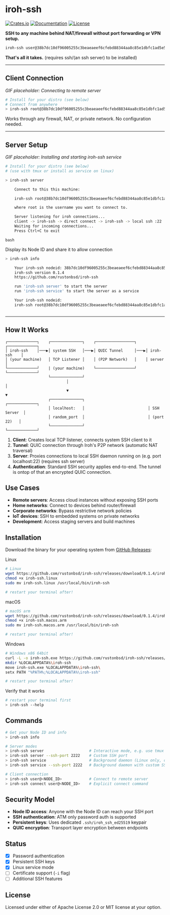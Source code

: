 # iroh-ssh

[![Crates.io](https://img.shields.io/crates/v/iroh-ssh.svg)](https://crates.io/crates/iroh-ssh)
[![Documentation](https://docs.rs/iroh-ssh/badge.svg)](https://docs.rs/iroh-ssh)
[![License](https://img.shields.io/badge/license-MIT%2FApache--2.0-blue.svg)](LICENSE)

**SSH to any machine behind NAT/firewall without port forwarding or VPN setup.**

```bash
iroh-ssh user@38b7dc10df96005255c3beaeaeef6cfebd88344aa8c85e1dbfc1ad5e50f372ac
```

**That's all it takes.** (requires ssh/(an ssh server) to be installed)

---
## Client Connection  

*GIF placeholder: Connecting to remote server*

```bash
# Install for your distro (see below)
# Connect from anywhere
> iroh-ssh root@38b7dc10df96005255c3beaeaeef6cfebd88344aa8c85e1dbfc1ad5e50f372ac
```

Works through any firewall, NAT, or private network. No configuration needed.

---

## Server Setup

*GIF placeholder: Installing and starting iroh-ssh service*

```bash
# Install for your distro (see below)
# (use with tmux or install as service on linux)

> iroh-ssh server

    Connect to this this machine:

    iroh-ssh root@38b7dc10df96005255c3beaeaeef6cfebd88344aa8c85e1dbfc1ad5e50f372ac

    where root is the username you want to connect to.

    Server listening for iroh connections...
    client -> iroh-ssh -> direct connect -> iroh-ssh -> local ssh :22
    Waiting for incoming connections...
    Press Ctrl+C to exit

```

```bash```

Display its Node ID and share it to allow connection

```bash
> iroh-ssh info

    Your iroh-ssh nodeid: 38b7dc10df96005255c3beaeaeef6cfebd88344aa8c85e1dbfc1ad5e50f372ac
    iroh-ssh version 0.1.4
    https://github.com/rustonbsd/iroh-ssh

    run 'iroh-ssh server' to start the server
    run 'iroh-ssh service' to start the server as a service

    Your iroh-ssh nodeid:
    iroh-ssh root@38b7dc10df96005255c3beaeaeef6cfebd88344aa8c85e1dbfc1ad5e50f372ac



```

---



## How It Works

```
┌─────────────┐    ┌──────────────┐    ┌─────────────────┐    ┌─────────────┐
│ iroh-ssh    │───▶│ system SSH   │───▶│ QUIC Tunnel     │───▶│ iroh-ssh    │
│ (your machine)   │ TCP Listener │    │ (P2P Network)   │    │ server      │
└─────────────┘    | (your machine)    └─────────────────┘    └─────────────┘
                   └──────────────┘
                           │                                           │
                           ▼                                           ▼
                   ┌──────────────┐                            ┌─────────────┐
                   │ localhost:   │                            │ SSH Server  │
                   │ random_port  │                            │ (port 22)   │
                   └──────────────┘                            └─────────────┘
```

1. **Client**: Creates local TCP listener, connects system SSH client to it
2. **Tunnel**: QUIC connection through Iroh's P2P network (automatic NAT traversal)  
3. **Server**: Proxies connections to local SSH daemon running on (e.g. port localhost:22) (requires ssh server)
4. **Authentication**: Standard SSH security applies end-to-end. The tunnel is ontop of that an encrypted QUIC connection.

## Use Cases

- **Remote servers**: Access cloud instances without exposing SSH ports
- **Home networks**: Connect to devices behind router/firewall
- **Corporate networks**: Bypass restrictive network policies
- **IoT devices**: SSH to embedded systems on private networks
- **Development**: Access staging servers and build machines

## Installation

Download the binary for your operating system from [GitHub Releases](https://github.com/rustonbsd/iroh-ssh/releases):

Linux
```bash 
# Linux
wget https://github.com/rustonbsd/iroh-ssh/releases/download/0.1.4/iroh-ssh.linux
chmod +x iroh-ssh.linux
sudo mv iroh-ssh.linux /usr/local/bin/iroh-ssh

# restart your terminal after!
```

macOS
```bash
# macOS arm
wget https://github.com/rustonbsd/iroh-ssh/releases/download/0.1.4/iroh-ssh.macos
chmod +x iroh-ssh.macos.arm
sudo mv iroh-ssh.macos.arm /usr/local/bin/iroh-ssh

# restart your terminal after!
```

Windows
```bash
# Windows x86 64bit
curl -L -o iroh-ssh.exe https://github.com/rustonbsd/iroh-ssh/releases/download/0.1.4/iroh-ssh.exe
mkdir %LOCALAPPDATA%\iroh-ssh
move iroh-ssh.exe %LOCALAPPDATA%\iroh-ssh\
setx PATH "%PATH%;%LOCALAPPDATA%\iroh-ssh"

# restart your terminal after!
```

Verify that it works
```bash
# restart your terminal first
> iroh-ssh --help
```

## Commands

```bash
# Get your Node ID and info
> iroh-ssh info

# Server modes
> iroh-ssh server                    # Interactive mode, e.g. use tmux (default SSH port 22)
> iroh-ssh server --ssh-port 2222    # Custom SSH port
> iroh-ssh service                   # Background daemon (Linux only, default port 22)
> iroh-ssh service --ssh-port 2222   # Background daemon with custom SSH port

# Client connection
> iroh-ssh user@<NODE_ID>            # Connect to remote server
> iroh-ssh connect user@<NODE_ID>    # Explicit connect command
```

## Security Model

- **Node ID access**: Anyone with the Node ID can reach your SSH port
- **SSH authentication**: ATM only password auth is supported
- **Persistent keys**: Uses dedicated `.ssh/iroh_ssh_ed25519` keypair
- **QUIC encryption**: Transport layer encryption between endpoints

## Status

- [x] Password authentication
- [x] Persistent SSH keys  
- [x] Linux service mode
- [ ] Certificate support (`-i` flag)
- [ ] Additional SSH features

## License

Licensed under either of Apache License 2.0 or MIT license at your option.
